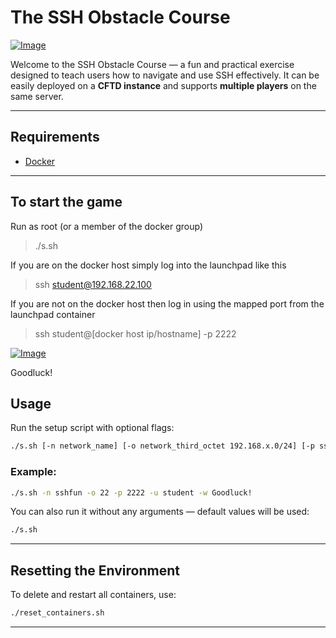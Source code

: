 # The SSH Obstacle Course

[![Image](https://i.imageupload.app/8d3b43f9c7e2fa5643f1.png)](https://imageupload.app/8d3b43f9c7e2fa5643f1)

Welcome to the SSH Obstacle Course — a fun and practical exercise designed to teach users how to navigate and use SSH effectively. It can be easily deployed on a **CFTD instance** and supports **multiple players** on the same server.

---

## Requirements

- [Docker](https://www.docker.com/)

---

## To start the game

Run as root (or a member of the docker group)
> ./s.sh

If you are on the docker host simply log into the launchpad like this
> ssh student@192.168.22.100

If you are not on the docker host then log in using the mapped port from the launchpad container
> ssh student@[docker host ip/hostname] -p 2222

[![Image](https://i.imageupload.app/f7d3760d3ee127498961.png)](https://imageupload.app/f7d3760d3ee127498961)

Goodluck!


## Usage

Run the setup script with optional flags:

```bash
./s.sh [-n network_name] [-o network_third_octet 192.168.x.0/24] [-p ssh_port] [-u student_username] [-w password]
```

### Example:

```bash
./s.sh -n sshfun -o 22 -p 2222 -u student -w Goodluck!
```

You can also run it without any arguments — default values will be used:

```bash
./s.sh
```

---

## Resetting the Environment

To delete and restart all containers, use:

```bash
./reset_containers.sh
```

---





